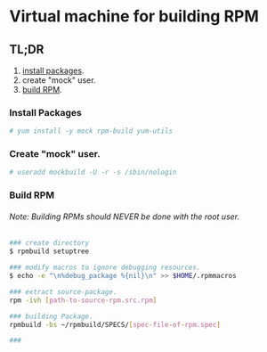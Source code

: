 # Virtual machine for building RPM

## TL;DR
1. [install packages](#install-packages).
2. create "mock" user.
3. [build RPM](build-rpm).

### Install Packages
```bash
# yum install -y mock rpm-build yum-utils
```

### Create "mock" user.
```bash
# useradd mockbuild -U -r -s /sbin/nologin
```

### Build RPM
###### Note: Building RPMs should NEVER be done with the root user.

```bash
### create directory
$ rpmbuild setuptree

### modify macros to ignore debugging resources.
$ echo -e "\n%debug_package %{nil}\n" >> $HOME/.rpmmacros

### extract source-package.
rpm -ivh [path-to-source-rpm.src.rpm]

### building Package.
rpmbuild -bs ~/rpmbuild/SPECS/[spec-file-of-rpm.spec]

### 
```
